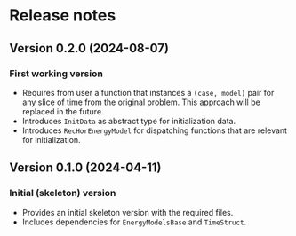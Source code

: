 # Release notes

## Version 0.2.0 (2024-08-07)

### First working version

* Requires from user a function that instances a `(case, model)` pair for any
slice of time from the original problem. This approach will be replaced in the
future.
* Introduces `InitData` as abstract type for initialization data.
* Introduces `RecHorEnergyModel` for dispatching functions that are relevant for 
initialization.

## Version 0.1.0 (2024-04-11)

### Initial (skeleton) version

* Provides an initial skeleton version with the required files.
* Includes dependencies for `EnergyModelsBase` and `TimeStruct`.
